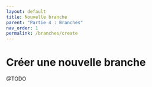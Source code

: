 ```yaml
---
layout: default
title: Nouvelle branche
parent: "Partie 4 : Branches"
nav_order: 1
permalink: /branches/create
---
```


# Créer une nouvelle branche
@TODO
